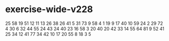 # exercise-wide-v228
25
58
19
51
12
11
13
26
38
26
41
5
31
73
9
58
4
1
19
9
17
40
10
59
24
2
29
72
4
30
6
32
44
55
24
43
24
40
23
16
58
3
20
40
20
42
33
14
55
64
81
9
52
41
25
34
12
41
77
34
42
10
17
20
55
8
18
3
5
